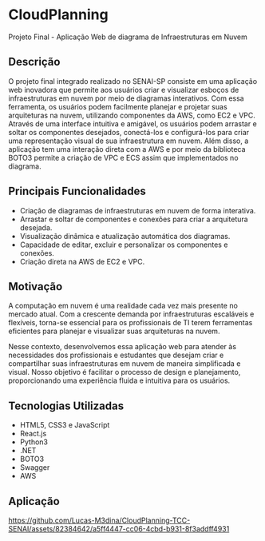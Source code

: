 # CloudPlanning

Projeto Final - Aplicação Web de diagrama de Infraestruturas em Nuvem

## Descrição

O projeto final integrado realizado no SENAI-SP consiste em uma aplicação web inovadora que permite aos usuários criar e visualizar esboços de infraestruturas em nuvem por meio de diagramas interativos. Com essa ferramenta, os usuários podem facilmente planejar e projetar suas arquiteturas na nuvem, utilizando componentes da AWS, como EC2 e VPC.
Através de uma interface intuitiva e amigável, os usuários podem arrastar e soltar os componentes desejados, conectá-los e configurá-los para criar uma representação visual de sua infraestrutura em nuvem. Além disso, a aplicação tem uma interação direta com a AWS e por meio da biblioteca BOTO3 permite a criação de VPC e ECS assim que implementados no diagrama.

## Principais Funcionalidades

- Criação de diagramas de infraestruturas em nuvem de forma interativa.
- Arrastar e soltar de componentes e conexões para criar a arquitetura desejada.
- Visualização dinâmica e atualização automática dos diagramas.
- Capacidade de editar, excluir e personalizar os componentes e conexões.
- Criação direta na AWS de EC2 e VPC.

## Motivação

A computação em nuvem é uma realidade cada vez mais presente no mercado atual. Com a crescente demanda por infraestruturas escaláveis e flexíveis, torna-se essencial para os profissionais de TI terem ferramentas eficientes para planejar e visualizar suas arquiteturas na nuvem.

Nesse contexto, desenvolvemos essa aplicação web para atender às necessidades dos profissionais e estudantes que desejam criar e compartilhar suas infraestruturas em nuvem de maneira simplificada e visual. Nosso objetivo é facilitar o processo de design e planejamento, proporcionando uma experiência fluida e intuitiva para os usuários.

## Tecnologias Utilizadas

- HTML5, CSS3 e JavaScript
- React.js
- Python3
- .NET
- BOTO3
- Swagger
- AWS

## Aplicação


https://github.com/Lucas-M3dina/CloudPlanning-TCC-SENAI/assets/82384642/a5ff4447-cc06-4cbd-b931-8f3addff4931




